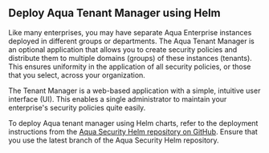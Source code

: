 ## Deploy Aqua Tenant Manager using Helm

Like many enterprises, you may have separate Aqua Enterprise instances deployed in different groups or departments. The Aqua Tenant Manager is an optional application that allows you to create security policies and distribute them to multiple domains (groups) of these instances (tenants). This ensures uniformity in the application of all security policies, or those that you select, across your organization. 

The Tenant Manager is a web-based application with a simple, intuitive user interface (UI). This enables a single administrator to maintain your enterprise's security policies quite easily.

To deploy Aqua tenant manager using Helm charts, refer to the deployment instructions from the [Aqua Security Helm repository on GitHub](https://github.com/aquasecurity/aqua-helm/tree/6.2/tenant-manager#aqua-security-tenant-manager-helm-chart). Ensure that you use the latest branch of the Aqua Security Helm repository.